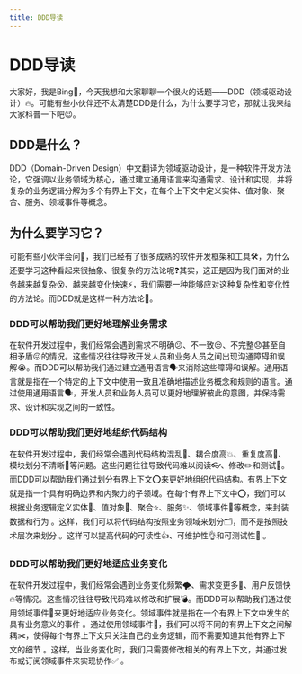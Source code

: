 ```yaml
---
title: DDD导读
---
```


# DDD导读

大家好，我是Bing👋，今天我想和大家聊聊一个很火的话题——DDD（领域驱动设计）🔥。可能有些小伙伴还不太清楚DDD是什么，为什么要学习它，那就让我来给大家科普一下吧😉。

## DDD是什么？

DDD（Domain-Driven Design）中文翻译为领域驱动设计，是一种软件开发方法论，它强调以业务领域为核心，通过建立通用语言来沟通需求、设计和实现，并将复杂的业务逻辑分解为多个有界上下文，在每个上下文中定义实体、值对象、聚合、服务、领域事件等概念。

## 为什么要学习它？

可能有些小伙伴会问🤔，我们已经有了很多成熟的软件开发框架和工具🛠️，为什么还要学习这种看起来很抽象、很复杂的方法论呢❓其实，这正是因为我们面对的业务越来越复杂😵、越来越变化快速⚡️，我们需要一种能够应对这种复杂性和变化性的方法论。而DDD就是这样一种方法论💯。

### DDD可以帮助我们更好地理解业务需求

在软件开发过程中，我们经常会遇到需求不明确😕、不一致😒、不完整😞甚至自相矛盾😖的情况。这些情况往往导致开发人员和业务人员之间出现沟通障碍和误解😭。而DDD可以帮助我们通过建立通用语言🗣️来消除这些障碍和误解。通用语言就是指在一个特定的上下文中使用一致且准确地描述业务概念和规则的语言。通过使用通用语言🗣️，开发人员和业务人员可以更好地理解彼此的意图，并保持需求、设计和实现之间的一致性。

### DDD可以帮助我们更好地组织代码结构

在软件开发过程中，我们经常会遇到代码结构混乱🤯、耦合度高💥、重复度高💢、模块划分不清晰💫等问题。这些问题往往导致代码难以阅读👓、修改✏️和测试🧪。而DDD可以帮助我们通过划分有界上下文⭕️来更好地组织代码结构。有界上下文就是指一个具有明确边界和内聚力的子领域。在每个有界上下文中⭕️，我们可以根据业务逻辑定义实体🐘、值对象💎、聚合⭐️、服务✨、领域事件🚀等概念，来封装数据和行为 。这样，我们可以将代码结构按照业务领域来划分🗂️，而不是按照技术层次来划分 。这样可以提高代码的可读性👍、可维护性👌和可测试性👏 。

### DDD可以帮助我们更好地适应业务变化

在软件开发过程中，我们经常会遇到业务变化频繁🌪️、需求变更多🌊、用户反馈快🔥等情况。这些情况往往导致代码难以修改和扩展💣。而DDD可以帮助我们通过使用领域事件🚀来更好地适应业务变化。领域事件就是指在一个有界上下文中发生的具有业务意义的事件 。通过使用领域事件🚀，我们可以将不同的有界上下文之间解耦✂️，使得每个有界上下文只关注自己的业务逻辑，而不需要知道其他有界上下文的细节 。这样，当业务变化时，我们只需要修改相关的有界上下文，并通过发布或订阅领域事件来实现协作✅ 。

